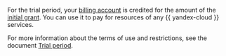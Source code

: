 For the trial period, your [billing account](../concepts/billing-account.md) is credited for the amount of the [initial grant](../concepts/bonus-account.md). You can use it to pay for resources of any {{ yandex-cloud }} services.

For more information about the terms of use and restrictions, see the document [Trial period](../../free-trial/).

